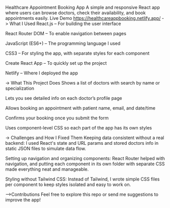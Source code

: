 Healthcare Appointment Booking App
A simple and responsive React app where users can browse doctors, check their availability, and book appointments easily.
Live Demo
https://healthcareappbooking.netlify.app/
-> What I Used
React.js – For building the user interface

React Router DOM – To enable navigation between pages

JavaScript (ES6+) – The programming language I used

CSS3 – For styling the app, with separate styles for each component

Create React App – To quickly set up the project

Netlify – Where I deployed the app

-> What This Project Does
Shows a list of doctors with search by name or specialization

Lets you see detailed info on each doctor’s profile page

Allows booking an appointment with patient name, email, and date/time

Confirms your booking once you submit the form

Uses component-level CSS so each part of the app has its own styles

-> Challenges and How I Fixed Them
Keeping data consistent without a real backend:
I used React's state and URL params and stored doctors info in static JSON files to simulate data flow.

Setting up navigation and organizing components:
React Router helped with navigation, and putting each component in its own folder with separate CSS made everything neat and manageable.

Styling without Tailwind CSS:
Instead of Tailwind, I wrote simple CSS files per component to keep styles isolated and easy to work on.


-->Contributions
Feel free to explore this repo or send me suggestions to improve the app!
